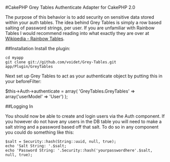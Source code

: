 #CakePHP Grey Tables Authenticate Adapter for CakePHP 2.0

The purpose of this behavior is to add security on sensitive data stored within your auth tables. The idea behind Grey Tables is simply a row based salting of password strings, per user. If you are unfamiliar with Rainbow Tables I would recommend reading into what exactly they are over at [Wikipedia - Rainbow Tables](http://en.wikipedia.org/wiki/Rainbow_tables).

##Installation
Install the plugin:

	cd myapp
	git clone git://github.com/voidet/Grey-Tables.git app/Plugin/GreyTables

Next set up Grey Tables to act as your authenticate object by putting this in your beforeFilter:

$this->Auth->authenticate = array(
  'GreyTables.GreyTables' => array('userModel' => 'User')
);

##Logging In

You should now be able to create and login users via the Auth component. If you however do not have any users in the DB table you will need to make a salt string and a password based off that salt. To do so in any component you could do something like this:

	$salt = Security::hash(String::uuid, null, true);
	echo 'Salt String: '.$salt;
	echo 'Password String: '.Security::hash('yourpasswordhere'.$salt, null, true);
